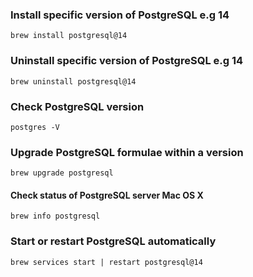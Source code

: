 ### Install specific version of PostgreSQL e.g 14
```
brew install postgresql@14
```

### Uninstall specific version of PostgreSQL e.g 14
```
brew uninstall postgresql@14
```

### Check PostgreSQL version
```
postgres -V
```

### Upgrade PostgreSQL formulae within a version 
```
brew upgrade postgresql
```

#### Check status of PostgreSQL server Mac OS X
```
brew info postgresql
```

### Start or restart PostgreSQL automatically
```
brew services start | restart postgresql@14
```


